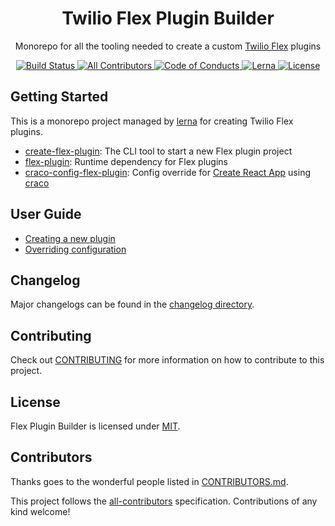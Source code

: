 <h1 align="center">Twilio Flex Plugin Builder</h1>
<p align="center">Monorepo for all the tooling needed to create a custom <a href="https://www.twilio.com/flex" target="_blank">Twilio Flex</a> plugins
</p>

<p align="center">
    <a href="https://travis-ci.com/twilio/flex-plugin-builder">
        <img src="https://travis-ci.com/twilio/flex-plugin-builder.svg?branch=master" title="Build Status" />
    </a>
    <a href="#contributors">
        <img src="https://img.shields.io/badge/all_contributors-11-orange.svg?style=flat-square" title="All Contributors" />
    </a>
    <a href="./CODE_OF_CONDUCT.md">
        <img src="https://img.shields.io/badge/%F0%9F%92%96-code%20of%20conduct-ff69b4.svg?style=flat-square" title="Code of Conducts" />
    </a>
    <a href="https://lernajs.io/">
        <img src="https://img.shields.io/badge/maintained%20with-lerna-cc00ff.svg?style=flat-squar" title="Lerna" />
    </a>
    <a href="./LICENSE.md">
        <img src="https://img.shields.io/badge/license-MIT-green.svg" title="License" />
    </a>
</p>

## Getting Started

This is a monorepo project managed by [lerna](https://github.com/lerna/lerna) for creating Twilio Flex plugins.

- [create-flex-plugin](packages/create-flex-plugin): The CLI tool to start a new Flex plugin project
- [flex-plugin](packages/flex-plugin): Runtime dependency for Flex plugins
- [craco-config-flex-plugin](packages/craco-config-flex-plugin): Config override for [Create React App](https://github.com/facebook/create-react-app) using [craco](https://github.com/sharegate/craco)

## User Guide

* [Creating a new plugin](packages/create-flex-plugin/README.md)
* [Overriding configuration](packages/craco-config-flex-plugin/README.md)

## Changelog

Major changelogs can be found in the [changelog directory](/changelog/CHANGELOG.md).

## Contributing

Check out [CONTRIBUTING](CONTRIBUTING.md) for more information on how to contribute to this project.

## License

Flex Plugin Builder is licensed under [MIT](LICENSE).

## Contributors

Thanks goes to the wonderful people listed in [CONTRIBUTORS.md](CONTRIBUTORS.md).

This project follows the [all-contributors](https://github.com/kentcdodds/all-contributors) specification. Contributions of any kind welcome!
